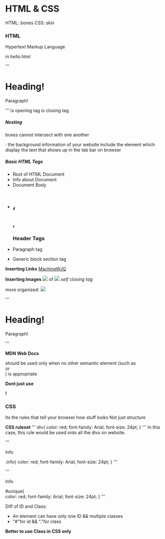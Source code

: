 # HTML & CSS

HTML: bones
CSS: skin

### HTML
Hypertext Markup Language

*in hello.html*

'''
<!DOCTYPE HTML>
<html>
    <head>
        <title>Title!</title>
    </head>
    <body>
        <h1>Heading!</h1>
        <p>Paragraph!</p>
    </body>
</html>
'''

<html> is opening tag
</html> is closing tag

##### Nesting
boxes cannot intersect with one another

<head>: the background information of your website
include the element which display the text that shows up in the tab bar on browser

<body>

##### Basic HTML Tags
+ <html> Root of HTML Document
+ <head> Info about Document
+ <body> Document Body
+ <h1>, <h2>, <h3> Header Tags
+ <p> Paragraph tag
+ <div> Generic block section tag

**Inserting Links**
<a href="http://sb6657.cn">MachineWJQ</a>

**Inserting Images**
<img src="link of picture"></img>
of
<img src="link of picture" /> *self closing tag*

more organized:
<img src="folder of pictures/link of picture" /> 

'''
<!DOCTYPE HTML>
<html>
    <head>
        <title>Title!</title>
    </head>
    <body>
        <div>
            <h1>Heading!</h1>
            <p>Paragraph!</p>
        </div>
</html>
'''

**MDN Web Docs**

<div> should be used only when no other semantic element (such as <article> or <nav>) is appropriate

**Dont just use<div>!**

### CSS
Its the rules that tell your browser how stuff looks
Not just structure

**CSS ruleset**
'''
div{
    color: red;
    font-family: Arial;
    font-size: 24pt;
}
'''
In this case, this rule would be used onto all the divs on website.


'''
<div class="info">Info</div>

.info{
    color: red;
    font-family: Arial;
    font-size: 24pt;
}
'''

'''
<div id="unique">Info</div>

#unique{       
    color: red;
    font-family: Arial;
    font-size: 24pt;
}
'''

Diff of ID and Class:
+ An element can have only one ID && multiple classes
+ "#"for id && "."for class

**Better to use Class in CSS only**